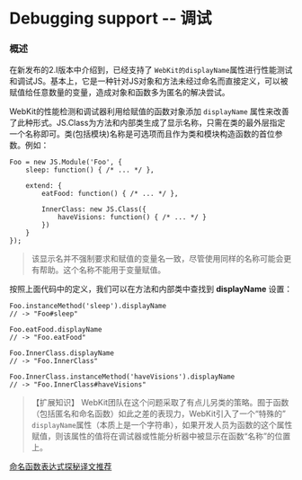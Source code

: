 # Debugging support -- 调试 #

### 概述 ###

在新发布的2.I版本中介绍到，已经支持了 `WebKit的displayName`属性进行性能测试和调试JS。基本上，它是一种针对JS对象和方法未经过命名而直接定义，可以被赋值给任意数量的变量，造成对象和函数多为匿名的解决尝试。

WebKit的性能检测和调试器利用给赋值的函数对象添加 `displayName` 属性来改善了此种形式。JS.Class为方法和内部类生成了显示名称，只需在类的最外层指定一个名称即可。类(包括模块)名称是可选项而且作为类和模块构造函数的首位参数。例如：

	Foo = new JS.Module('Foo', {
	    sleep: function() { /* ... */ },
	
	    extend: {
	        eatFood: function() { /* ... */ },
	
	        InnerClass: new JS.Class({
	            haveVisions: function() { /* ... */ }
	        })
	    }
	});

> 该显示名并不强制要求和赋值的变量名一致，尽管使用同样的名称可能会更有帮助。这个名称不能用于变量赋值。

按照上面代码中的定义，我们可以在方法和内部类中查找到 **displayName** 设置：

	Foo.instanceMethod('sleep').displayName
	// -> "Foo#sleep" 
	
	Foo.eatFood.displayName
	// -> "Foo.eatFood" 
	
	Foo.InnerClass.displayName
	// -> "Foo.InnerClass" 
	
	Foo.InnerClass.instanceMethod('haveVisions').displayName
	// -> "Foo.InnerClass#haveVisions"

> 【扩展知识】 WebKit团队在这个问题采取了有点儿另类的策略。囿于函数（包括匿名和命名函数）如此之差的表现力，WebKit引入了一个“特殊的” `displayName`属性（本质上是一个字符串），如果开发人员为函数的这个属性赋值，则该属性的值将在调试器或性能分析器中被显示在函数“名称”的位置上。

[命名函数表达式探秘译文推荐](http://www.jb51.net/onlineread/named-function-expressions-demystified/#webkit-displayName)